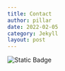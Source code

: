```yaml
---
title: Contact
author: pillar
date: 2022-02-05
category: Jekyll
layout: post
---
```


![Static Badge](https://img.shields.io/badge/Gmail-D14836?style=flat&logo=gmail&logoColor=white&cacheSeconds=mailto:pillarliang21@gmail.com&link=mailto:pillarliang21@gmail.com)

